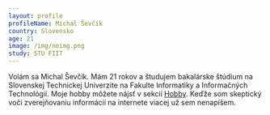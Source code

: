 ```yaml
---
layout: profile
profileName: Michal Ševčík
country: Slovensko
age: 21
image: /img/noimg.png
study: STU FIIT
---
```

Volám sa Michal Ševčík. Mám 21 rokov a študujem bakalárske štúdium na Slovenskej Technickej Univerzite na Fakulte Informatiky a Informačných Technológií. Moje hobby môžete nájsť v sekcií [Hobby](/hobby). Keďže som skeptický voči zverejňovaniu informácií na internete viacej už sem nenapíšem.
